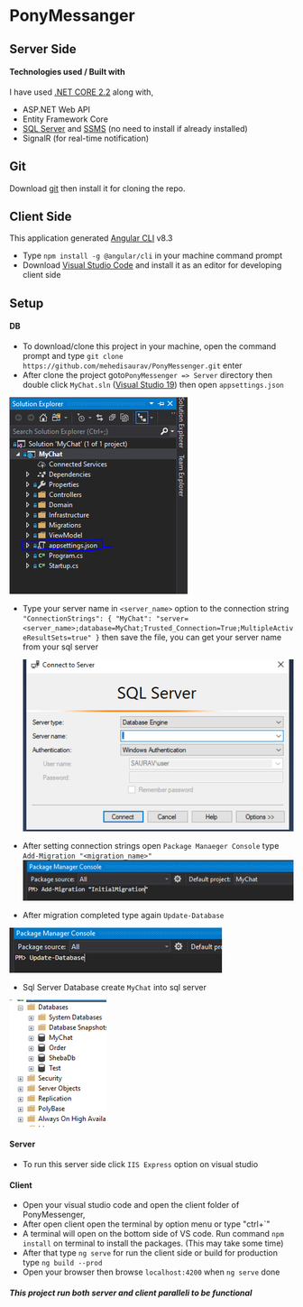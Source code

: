 # PonyMessanger

## Server Side

#### Technologies used / Built with
I have used [.NET CORE 2.2](https://dotnet.microsoft.com/download/visual-studio-sdks)  along with,
* ASP.NET Web API 
* Entity Framework Core
* [SQL Server](https://www.microsoft.com/en-us/evalcenter/evaluate-sql-server-2019) and [SSMS](https://docs.microsoft.com/en-us/sql/ssms/download-sql-server-management-studio-ssms?view=sql-server-ver15) (no need to install if already installed)
* SignalR (for real-time notification)

## Git
Download [git](https://git-scm.com/downloads) then install it for cloning the repo.

## Client Side
This application generated [Angular CLI](https://angular.io/cli) v8.3 
* Type `npm install -g @angular/cli` in your machine command prompt 
* Download [Visual Studio Code](https://code.visualstudio.com/) and install it as an editor for developing client side 

## Setup
#### DB
* To download/clone this project in your machine, open the command prompt and 
type `git clone https://github.com/mehedisaurav/PonyMessenger.git` enter
* After clone the project goto`PonyMessenger => Server` directory then double click `MyChat.sln` ([Visual Studio 19](https://visualstudio.microsoft.com/downloads/)) then open `appsettings.json`  

![iisexpress](Server/Images/appsettings.PNG)
* Type your server name in `<server_name>` option to the connection string `"ConnectionStrings": {
    "MyChat": "server=<server_name>;database=MyChat;Trusted_Connection=True;MultipleActiveResultSets=true"
  }` then save the file, you can get your server name from your sql server 
  
  ![iisexpress](Server/Images/sql%20server.PNG)  
* After setting connection strings open `Package Manaeger Console`
type `Add-Migration "<migration_name>"`
![iisexpress](Server/Images/pmconsole.PNG)
* After migration completed type again `Update-Database`

![iisexpress](Server/Images/update-db.PNG)
* Sql Server Database create `MyChat` into sql server 

![iisexpress](Server/Images/database.PNG)

#### Server
* To run this server side click `IIS Express` option on visual studio

#### Client
* Open your visual studio code and open the client folder of PonyMessenger,
* After open client open the terminal by option menu or type "ctrl+`"
* A terminal will open on the bottom side of VS code. Run command `npm install` on terminal to install the packages. (This may take some time)
* After that type `ng serve` for run the client side or build for production type `ng build --prod`
* Open your browser then browse `localhost:4200` when `ng serve` done

##### This project run both server and client paralleli to be functional

